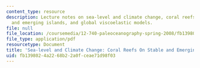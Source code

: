 ```yaml
---
content_type: resource
description: Lecture notes on sea-level and climate change, coral reefs on stable
  and emerging islands, and global viscoelastic models.
file: null
file_location: /coursemedia/12-740-paleoceanography-spring-2008/fb1398024a2268b22a0fceae71d98f03_lec05.pdf
file_type: application/pdf
resourcetype: Document
title: 'Sea-level and Climate Change: Coral Reefs On Stable and Emerging Islands'
uid: fb139802-4a22-68b2-2a0f-ceae71d98f03
---
```

